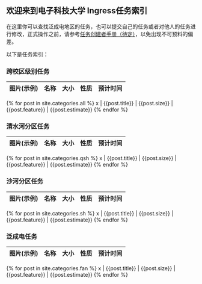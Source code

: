 ## 欢迎来到电子科技大学 Ingress任务索引

在这里你可以查找泛成电地区的任务，也可以提交自己的任务或者对他人的任务进行修改，正式操作之前，请参考[任务创建者手册（待定）](https://github.com/UESTC-Ingress/campus_missions/Creators/)，以免出现不可预料的偏差。

以下是任务索引：

### 跨校区级别任务
图片(示例) | 名称 | 大小 | 性质 | 预计时间
--------- | ---- | ---- | ---- | -----
{% for post in site.categories.all %}
x | {{post.title}} | {{post.size}} | {{post.feature}} | {{post.estimate}}
{% endfor %}
### 清水河分区任务
图片(示例) | 名称 | 大小 | 性质 | 预计时间
--------- | ---- | ---- | ---- | -----
{% for post in site.categories.qsh %}
x | {{post.title}} | {{post.size}} | {{post.feature}} | {{post.estimate}}
{% endfor %}
### 沙河分区任务
图片(示例) | 名称 | 大小 | 性质 | 预计时间
--------- | ---- | ---- | ---- | -----
{% for post in site.categories.sh %}
x | {{post.title}} | {{post.size}} | {{post.feature}} | {{post.estimate}}
{% endfor %}
### 泛成电任务
图片(示例) | 名称 | 大小 | 性质 | 预计时间
--------- | ---- | ---- | ---- | -----
{% for post in site.categories.fan %}
x | {{post.title}} | {{post.size}} | {{post.feature}} | {{post.estimate}}
{% endfor %}
